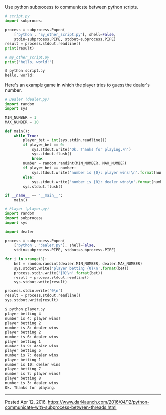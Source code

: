 Use python subprocess to communicate between python scripts.

```python
# script.py
import subprocess

process = subprocess.Popen(
    ['python', 'my_other_script.py'], shell=False,
    stdin=subprocess.PIPE, stdout=subprocess.PIPE)
result = process.stdout.readline()
print(result)
```

```python
# my_other_script.py
print('hello, world!')
```

```bash
$ python script.py 
hello, world!

```

Here's an example game in which the player tries to guess the dealer's number.

```python
# Dealer (dealer.py)
import random
import sys

MIN_NUMBER = 1
MAX_NUMBER = 10

def main():
    while True:
        player_bet = int(sys.stdin.readline())
        if player_bet == 0:
            sys.stdout.write('Ok. Thanks for playing.\n')
            sys.stdout.flush()
            break
        number = random.randint(MIN_NUMBER, MAX_NUMBER)
        if player_bet == number:
            sys.stdout.write('number is {0}: player wins!\n'.format(number))
        else:
            sys.stdout.write('number is {0}: dealer wins\n'.format(number))
        sys.stdout.flush()

if __name__ == '__main__':
    main()
```

```python
# Player (player.py)
import random
import subprocess
import sys

import dealer

process = subprocess.Popen(
    ['python', 'dealer.py'], shell=False,
    stdin=subprocess.PIPE, stdout=subprocess.PIPE)

for i in xrange(8):
    bet = random.randint(dealer.MIN_NUMBER, dealer.MAX_NUMBER)
    sys.stdout.write('player betting {0}\n'.format(bet))
    process.stdin.write('{0}\n'.format(bet))
    result = process.stdout.readline()
    sys.stdout.write(result)

process.stdin.write('0\n')
result = process.stdout.readline()
sys.stdout.write(result)
```

```bash
$ python player.py 
player betting 4
number is 4: player wins!
player betting 2
number is 8: dealer wins
player betting 2
number is 6: dealer wins
player betting 1
number is 9: dealer wins
player betting 5
number is 7: dealer wins
player betting 1
number is 10: dealer wins
player betting 7
number is 7: player wins!
player betting 8
number is 3: dealer wins
Ok. Thanks for playing.
```

---


Posted Apr 12, 2016.
https://www.darklaunch.com/2016/04/12/python-communicate-with-subprocess-between-threads.html